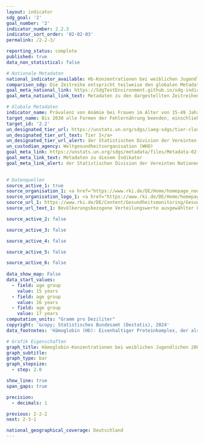 ```yaml
---
layout: indicator    
sdg_goal: '2'    
goal_number: '2'    
indicator_number: 2.2.3    
indicator_sort_order: '02-02-03'    
permalink: /2-2-3/    

reporting_status: complete    
published: true    
data_non_statistical: false    

# Nationale Metadaten    
national_indicator_available: Hb-Konzentrationen bei weiblichen Jugendlichen    
comparison_sdg: Die Zeitreihe entspricht teilweise den globalen Metadaten.    
goal_meta_national_link: https://SdgTestEnvironment.github.io/sdg-indicators/public/Meta/2.2.3.pdf
goal_meta_national_link_text: Metadaten zu den dargestellten Zeitreihen    

# Globale Metadaten    
indicator_name: Prävalenz von Anämie bei Frauen im Alter von 15-49 Jahren, nach Schwangerschaftsstatus (in Prozent)    
target_name: Bis 2030 alle Formen der Fehlernährung beenden, einschließlich durch Erreichung der international vereinbarten Zielvorgaben in Bezug auf Wachstumshemmung und Auszehrung bei Kindern unter 5 Jahren bis 2025, und den Ernährungsbedürfnissen von heranwachsenden Mädchen, schwangeren und stillenden Frauen und älteren Menschen Rechnung tragen    
target_id: '2.2'    
un_designated_tier_url: https://unstats.un.org/sdgs/iaeg-sdgs/tier-classification/'    
un_designated_tier_url_text: Tier I</a>    
un_designated_tier_url_alert: der Statistischen Division der Vereinten Nationen    
un_custodian_agency: Weltgesundheitsorganisation (WHO)    
goal_meta_link: https://unstats.un.org/sdgs/metadata/files/Metadata-02-02-03.pdf    
goal_meta_link_text: Metadaten zu diesem Indikator    
goal_meta_link_alert: der Statistischen Division der Vereinten Nationen    
    

# Datenquellen
source_active_1: true
source_organisation_1: <a href="https://www.rki.de/DE/Home/homepage_node.html" target="_blank"> Robert Koch-Institut (RKI) </a>
source_organisation_logo_1: <a href="https://www.rki.de/DE/Home/homepage_node.html" target="_blank"><img src="https://sdg-indikatoren.de/public/OrgImgDe/rki.png" alt="Logo rki" style="height:60px; width:148px"/></a>
source_url_1: https://www.rki.de/DE/Content/Gesundheitsmonitoring/Gesundheitsberichterstattung/GBEDownloadsB/KiGGS_Laborparameter.pdf
source_url_text_1: Bevölkerungsbezogene Verteilungswerte ausgewählter Laborparameter aus KiGGS

source_active_2: false

source_active_3: false

source_active_4: false

source_active_5: false

source_active_6: false
    
data_show_map: False    
data_start_values: 
  - field: age group
    value: 15 years
  - field: age group
    value: 16 years
  - field: age group
    value: 17 years    
computation_units: "Gramm pro Deziliter"    
copyright: '&copy; Statistisches Bundesamt (Destatis), 2024'    
data_footnotes: 'Hämoglobin (Hb): Eisenhaltiger Proteinkomplex, der als Blutfarbstoff in den roten Blutkörperchen von Wirbeltieren enthalten ist, Sauerstoff bindet und diesen so im Blutkreislauf transportiert.<br>• Die Altersangaben schließen eine Zeitspanne von +/- 0,25 Jahren mit ein (der Wert für z. B. 16 Jahre gilt näherungsweise für Jugendliche von 15,75 bis unter 16,25 Jahren). Die Daten stellen den Medianwert der jeweiligen Gruppe dar.<br>• Daten sind nur für 2003-2006 verfügbar.'    

# Grafik Eigenschaften    
graph_title: Hämoglobin-Konzentrationen bei weiblichen Jugendlichen 2003-2006
graph_subtitle:     
graph_type: bar
graph_stepsize: 
  - step: 2.0    

show_line: true
span_gaps: true

precision:
  - decimals: 1    

previous: 2-2-2    
next: 2-3-1    

national_geographical_coverage: Deutschland    
---
```


<span></span>